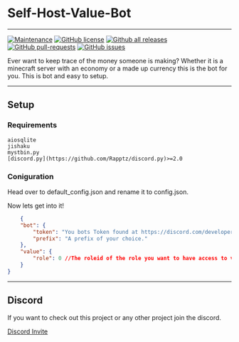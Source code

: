 


# Self-Host-Value-Bot
---
[![Maintenance](https://img.shields.io/maintenance/no/2022)](https://github.com/Neefs/Self-Host-Value-Bot/graphs/commit-activity)
[![GitHub license](https://img.shields.io/github/license/Neefs/Self-Host-Value-Bot.svg)](https://github.com/Neefs/Self-Host-Value-Bot/blob/main/LICENSE)
[![Github all releases](https://img.shields.io/github/downloads/Neefs/Self-Host-Value-Bot/total.svg)](https://github.com/Neefs/Self-Host-Value-Bot/releases/)
[![GitHub pull-requests](https://img.shields.io/github/issues-pr/Neefs/Self-Host-Value-Bot.svg)](https://github.com/Neefs/Self-Host-Value-Bot/pulls/)
[![GitHub issues](https://img.shields.io/github/issues/Neefs/Self-Host-Value-Bot.svg)](https://github.com/Neefs/Self-Host-Value-Bot/issues/)

Ever want to keep trace of the money someone is making? Whether it is a minecraft server with an economy or a made up currency this is the bot for you. This is bot and easy to setup. 

---

## Setup
### **Requirements**
    aiosqlite
    jishaku
    mystbin.py
    [discord.py](https://github.com/Rapptz/discord.py)>=2.0

### **Coniguration**
Head over to default_config.json and rename it to config.json.

Now lets get into it!
```json
    {
    "bot": {
        "token": "You bots Token found at https://discord.com/developers/applications/",
        "prefix": "A prefix of your choice."
    },
    "value": {
        "role": 0 //The roleid of the role you want to have access to value manager commands.
    }
}
```

---
## Discord

If you want to check out this project or any other project join the discord.

[Discord Invite](https://discord.gg/P9bW4Ug4kx)







